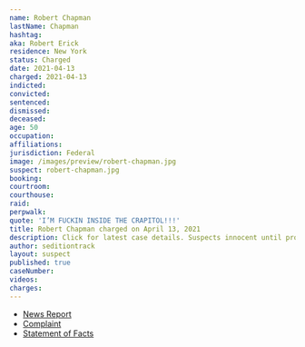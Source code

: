 ```yaml
---
name: Robert Chapman
lastName: Chapman
hashtag:
aka: Robert Erick
residence: New York
status: Charged
date: 2021-04-13
charged: 2021-04-13
indicted:
convicted:
sentenced:
dismissed:
deceased:
age: 50
occupation:
affiliations:
jurisdiction: Federal
image: /images/preview/robert-chapman.jpg
suspect: robert-chapman.jpg
booking:
courtroom:
courthouse:
raid:
perpwalk:
quote: 'I’M FUCKIN INSIDE THE CRAPITOL!!!'
title: Robert Chapman charged on April 13, 2021
description: Click for latest case details. Suspects innocent until proven guilty.
author: seditiontrack
layout: suspect
published: true
caseNumber:
videos:
charges:
---
```

- [News Report](https://www.cnn.com/2021/04/23/politics/bumble-capitol-riot-robert-chapman/index.html)
- [Complaint](https://www.justice.gov/usao-dc/case-multi-defendant/file/1389161/download)
- [Statement of Facts](https://www.justice.gov/usao-dc/case-multi-defendant/file/1389166/download)
